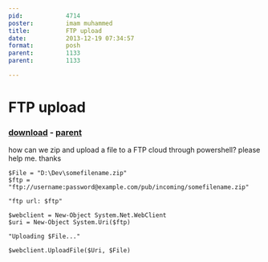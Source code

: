 ```yaml
---
pid:            4714
poster:         imam muhammed
title:          FTP upload
date:           2013-12-19 07:34:57
format:         posh
parent:         1133
parent:         1133

---
```


# FTP upload

### [download](4714.ps1) - [parent](1133.md)

how can we zip and upload a file to a FTP cloud through powershell?
please help me.
thanks

```posh
$File = "D:\Dev\somefilename.zip"
$ftp = "ftp://username:password@example.com/pub/incoming/somefilename.zip"

"ftp url: $ftp"

$webclient = New-Object System.Net.WebClient
$uri = New-Object System.Uri($ftp)

"Uploading $File..."

$webclient.UploadFile($Uri, $File)
```
